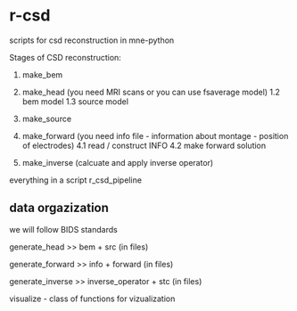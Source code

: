 




# r-csd


scripts for csd reconstruction in mne-python


Stages of CSD reconstruction:


1. make_bem

2. make_head (you need MRI scans or you can use fsaverage model)
   1.2  bem model
   1.3  source model

3. make_source

4. make_forward (you need info file - information about montage - position of electrodes)
   4.1  read / construct INFO
   4.2  make forward solution 

5. make_inverse (calcuate and apply inverse operator)



everything in a script r_csd_pipeline


data orgazization
------------------------------------
we will follow BIDS standards


generate_head >> bem + src (in files) 

generate_forward >> info + forward (in files)

generate_inverse >> inverse_operator + stc (in files)


visualize - class of functions for vizualization



